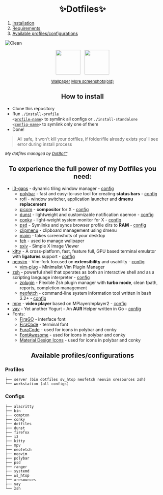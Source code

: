 <h1 align="center"> ✨Dotfiles✨ </h1>

1. [Installation](#installation)
2. [Requirements](#requirements)
3. [Available profiles/configurations](#profiles-configs)

![Clean](https://i.imgur.com/0IlbzDV.png "Clean")

<p align="center">
<img align="center" height="80" style="padding-left: 5px; padding-right: 5px" src="https://i.imgur.com/uqzQlGw.png">
<img align="center" height="80" style="padding-left: 5px; padding-right: 5px" src="https://i.imgur.com/OBBxDlo.png">
</p>
<p align="center">
<font size=2>
<a href="https://www.reddit.com/r/Animewallpaper/comments/b5f2vx/the_horns_original_2560x1080_1920x1080_1080x1920/">Wallpaper</a>
<a href="https://imgur.com/gallery/HwyioVB">More screenshots(old)</a>
</font>
</p>

<div id="installation">

<h2 align="center"> How to install </h2>

* Clone this repository
* Run <code>./install-profile <<a href="#profiles">profile-name</a>></code> to symlink all configs or <code>./install-standalone <<a href="#configs">config-name</a>></code> to symlink only one of them
* Done!

> All safe, it won't kill your dotfiles, if folder/file already exists you'll see error during install process

<font size=2> *My dotfiles managed by [DotBot™](https://github.com/anishathalye/dotbot)* </font>

</div>

<div id="requirements">

<h2 align="center"> To experience the full power of my Dotfiles you need: </h2>

* [i3-gaps](https://github.com/Airblader/i3) - dynamic tiling window manager - [config](configs/i3/config)
  * [polybar](https://github.com/jaagr/polybar) - fast and easy-to-use tool for creating **status bars** - [config](configs/polybar/config)
  * [rofi](https://github.com/DaveDavenport/rofi) - window switcher, application launcher and **dmenu replacement**
  * [picom](https://github.com/yshui/picom) - **compositor** for X - [config](configs/picom/picom.conf)
  * [dunst](https://github.com/dunst-project/dunst) - lightweight and customizable notification daemon - [config](configs/dunst/dunstrc)
  * [conky](https://github.com/brndnmtthws/conky) - light-weight system monitor for X - [config](configs/conkyrc)
  * [psd](https://github.com/graysky2/profile-sync-daemon) - Symlinks and syncs browser profile dirs to **RAM** - [config](configs/psd/psd.conf)
  * [clipmenu](https://github.com/cdown/clipmenu) - clipboard management using dmenu
  * [maim](https://github.com/naelstrof/maim) - takes screenshots of your desktop
  * [feh](http://feh.finalrewind.org/) - used to manage wallpaper
  * [sxiv](https://github.com/muennich/sxiv) - Simple X Image Viewer
* [kitty](https://github.com/kovidgoyal/kitty) - A cross-platform, fast, feature full, GPU based terminal emulator with **ligatures** support - [config](configs/kitty)
* [neovim](https://github.com/neovim/neovim) - Vim-fork focused on **extensibility** and usability - [config](configs/nvim/init.vim)
  * [vim-plug](https://github.com/junegunn/vim-plug) - Minimalist Vim Plugin Manager
* [zsh](http://zsh.sourceforge.net) - powerful shell that operates as both an interactive shell and as a scripting language interpreter - [config](configs/zsh)
  * [zplugin](https://github.com/zdharma/zplugin) - Flexible Zsh plugin manager with **turbo mode**, clean fpath, reports, completion management
  * [neofetch](https://github.com/dylanaraps/neofetch) - command-line system information tool written in bash 3.2+ - [config](configs/neofetch/config.conf)
* [mpv](https://github.com/mpv-player/mpv) - **video player** based on MPlayer/mplayer2 - [config](configs/mpv)
* [yay](https://github.com/Jguer/yay) - Yet another Yogurt - An **AUR** Helper written in Go - [config](configs/yay/config.json)
* Fonts:
  * [FiraGO](https://github.com/bBoxType/FiraGO) - interface font
  * [FiraCode](https://github.com/tonsky/FiraCode) - terminal font
  * [FuraCode](https://github.com/ryanoasis/nerd-fonts/tree/master/patched-fonts/FiraCode) - used for icons in polybar and conky
  * [FontAwesome](https://fontawesome.com/) - used for icons in polybar and conky
  * [Material Design Icons](https://aur.archlinux.org/packages/ttf-material-design-icons-git/) - used for icons in polybar and conky

</div>

<div id="profiles-configs">

<h2 align="center"> Available profiles/configurations </h2>

### Profiles

``` text
├── server (bin dotfiles sv_htop neofetch neovim xresources zsh)
└── workstation (all configs)
```

### Configs

``` text
├── alacritty
├── bin
├── compton
├── conky
├── dotfiles
├── dunst
├── firefox
├── i3
├── kitty
├── mpv
├── neofetch
├── neovim
├── polybar
├── psd
├── ranger
├── systemd
├── ws_htop
├── xresources
├── yay
└── zsh
```

</div>
